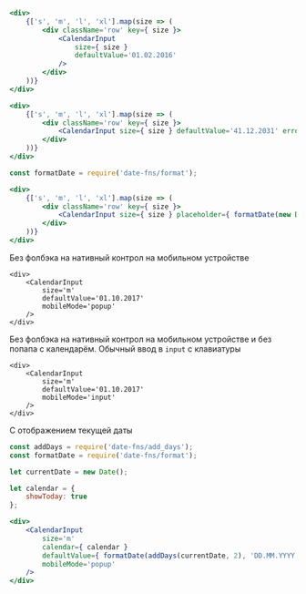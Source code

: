 ```jsx
<div>
    {['s', 'm', 'l', 'xl'].map(size => (
        <div className='row' key={ size }>
            <CalendarInput
                size={ size }
                defaultValue='01.02.2016'
            />
        </div>
    ))}
</div>
```

```jsx
<div>
    {['s', 'm', 'l', 'xl'].map(size => (
        <div className='row' key={ size }>
            <CalendarInput size={ size } defaultValue='41.12.2031' error='Такой даты не существует' />
        </div>
    ))}
</div>
```

```jsx
const formatDate = require('date-fns/format');

<div>
    {['s', 'm', 'l', 'xl'].map(size => (
        <div className='row' key={ size }>
            <CalendarInput size={ size } placeholder={ formatDate(new Date(), 'DD.MM.YYYY') } width='available' />
        </div>
    ))}
</div>
```

Без фолбэка на нативный контрол на мобильном устройстве
```
<div>
    <CalendarInput
        size='m'
        defaultValue='01.10.2017'
        mobileMode='popup'
    />
</div>
```

Без фолбэка на нативный контрол на мобильном устройстве
и без попапа с календарём. Обычный ввод в `input` с клавиатуры
```
<div>
    <CalendarInput
        size='m'
        defaultValue='01.10.2017'
        mobileMode='input'
    />
</div>
```

С отображением текущей даты
```jsx
const addDays = require('date-fns/add_days');
const formatDate = require('date-fns/format');

let currentDate = new Date();

let calendar = {
    showToday: true
};

<div>
    <CalendarInput
        size='m'
        calendar={ calendar }
        defaultValue={ formatDate(addDays(currentDate, 2), 'DD.MM.YYYY') }
        mobileMode='popup'
    />
</div>
```
